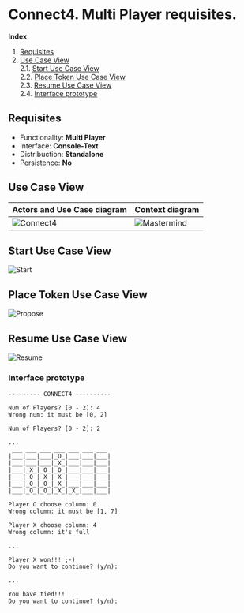 # Connect4. Multi Player requisites.
  
**Index**

1. [Requisites](#requisites)  
2. [Use Case View](#use-case-view)  
   2.1. [Start Use Case View](#start-use-case-view)  
   2.2. [Place Token Use Case View  ](#place-token-use-case-view)  
   2.3. [Resume Use Case View](#resume-use-case-view)  
   2.4. [Interface prototype](#interface-prototype)  

## Requisites  

 * Functionality: **Multi Player**  
 * Interface: **Console-Text**
 * Distribuction: **Standalone**
 * Persistence: **No**


## Use Case View  

| Actors and Use Case diagram | Context diagram |
|---|---|
| ![Connect4](../../../out/docs/versions/multiplayer/src/usecases/usecases.svg) | ![Mastermind](../../../out/docs/versions/multiplayer/src/context/context.svg) |  

## Start Use Case View
![Start](../../../out/docs/versions/multiplayer/src/start/start_usecase.svg)

## Place Token Use Case View  
![Propose](../../../out/docs/versions/multiplayer/src/placeToken/placeToken.svg)

## Resume Use Case View
![Resume](../../../out/docs/versions/multiplayer/src/resume/resume.svg)

### Interface prototype

```
--------- CONNECT4 ----------

Num of Players? [0 - 2]: 4
Wrong num: it must be [0, 2]

Num of Players? [0 - 2]: 2

...
 ___ ___ ___ ___ ___ ___ ___
|___|___|___|_O_|___|___|___|
|___|___|___|_X_|___|___|___|
|___|_X_|_O_|_O_|___|___|___|
|___|_O_|_X_|_X_|___|___|___|
|___|_O_|_O_|_X_|___|___|___|
|___|_O_|_O_|_X_|_X_|___|___| 

Player O choose column: 0
Wrong column: it must be [1, 7]

Player X choose column: 4
Wrong column: it's full

...

Player X won!!! ;-)
Do you want to continue? (y/n):

...

You have tied!!!
Do you want to continue? (y/n):

```
